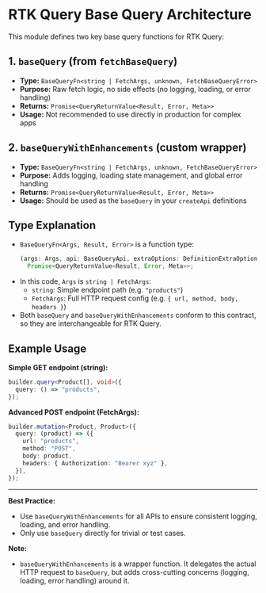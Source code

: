 # RTK Query Base Query Architecture

This module defines two key base query functions for RTK Query:

## 1. `baseQuery` (from `fetchBaseQuery`)

- **Type:** `BaseQueryFn<string | FetchArgs, unknown, FetchBaseQueryError>`
- **Purpose:** Raw fetch logic, no side effects (no logging, loading, or error handling)
- **Returns:** `Promise<QueryReturnValue<Result, Error, Meta>>`
- **Usage:** Not recommended to use directly in production for complex apps

## 2. `baseQueryWithEnhancements` (custom wrapper)

- **Type:** `BaseQueryFn<string | FetchArgs, unknown, FetchBaseQueryError>`
- **Purpose:** Adds logging, loading state management, and global error handling
- **Returns:** `Promise<QueryReturnValue<Result, Error, Meta>>`
- **Usage:** Should be used as the `baseQuery` in your `createApi` definitions

## Type Explanation

- `BaseQueryFn<Args, Result, Error>` is a function type:
  ```ts
  (args: Args, api: BaseQueryApi, extraOptions: DefinitionExtraOptions) =>
    Promise<QueryReturnValue<Result, Error, Meta>>;
  ```
- In this code, `Args` is `string | FetchArgs`:
  - `string`: Simple endpoint path (e.g. `"products"`)
  - `FetchArgs`: Full HTTP request config (e.g. `{ url, method, body, headers }`)
- Both `baseQuery` and `baseQueryWithEnhancements` conform to this contract, so they are interchangeable for RTK Query.

## Example Usage

**Simple GET endpoint (string):**

```ts
builder.query<Product[], void>({
  query: () => "products",
});
```

**Advanced POST endpoint (FetchArgs):**

```ts
builder.mutation<Product, Product>({
  query: (product) => ({
    url: "products",
    method: "POST",
    body: product,
    headers: { Authorization: "Bearer xyz" },
  }),
});
```

---

**Best Practice:**

- Use `baseQueryWithEnhancements` for all APIs to ensure consistent logging, loading, and error handling.
- Only use `baseQuery` directly for trivial or test cases.

**Note:**

- `baseQueryWithEnhancements` is a wrapper function. It delegates the actual HTTP request to `baseQuery`, but adds cross-cutting concerns (logging, loading, error handling) around it.
